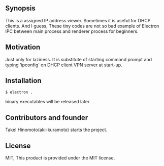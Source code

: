 ﻿## Synopsis

This is a assigned IP address viewer.
Sometimes it is useful for DHCP clients.
And I guess, These tiny codes are not so bad example of Electron IPC between main process and renderer process for beginners.

## Motivation

Just only for laziness.
It is substitute of starting command prompt and typing 'ipconfig' on DHCP client VPN server at start-up.

## Installation

    $ electron .

binary executables will be released later.

## Contributors and founder

Takel Hinomoto(aki-kuramoto) starts the project.

## License

MIT, This product is provided under the MIT license.

